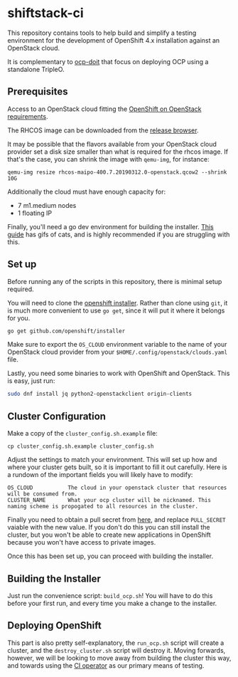 # shiftstack-ci

This repository contains tools to help build and simplify a testing environment
for the development of OpenShift 4.x installation against an OpenStack cloud.

It is complementary to
[ocp-doit](https://github.com/shiftstack-dev-tools/ocp-doit) that focus on
deploying OCP using a standalone TripleO.

## Prerequisites

Access to an OpenStack cloud fitting the [OpenShift on OpenStack
requirements](https://github.com/openshift/installer/tree/master/docs/user/openstack).

The RHCOS image can be downloaded from the [release
browser](https://releases-redhat-coreos-dev.cloud.paas.upshift.redhat.com).

It may be possible that the flavors available from your OpenStack cloud
provider set a disk size smaller than what is required for the rhcos image. If
that's the case, you can shrink the image with `qemu-img`, for instance:

```
qemu-img resize rhcos-maipo-400.7.20190312.0-openstack.qcow2 --shrink 10G
```

Additionally the cloud must have enough capacity for:
- 7 m1.medium nodes
- 1 floating IP

Finally, you'll need a go dev environment for building the installer.  [This
guide](https://medium.com/@fsufitch/go-environment-setup-minus-the-insanity-b872f34351c8)
has gifs of cats, and is highly recommended if you are struggling with this.

## Set up

Before running any of the scripts in this repository, there is minimal setup
required.

You will need to clone the [openshift
installer](http://github.com/openshift/installer). Rather than clone using
`git`, it is much more convenient to use `go get`, since it will put it where
it belongs for you.

```bash
go get github.com/openshift/installer
```

Make sure to export the `OS_CLOUD` environment variable to the name of your
OpenStack cloud provider from your `$HOME/.config/openstack/clouds.yaml` file.

Lastly, you need some binaries to work with OpenShift and OpenStack. This is
easy, just run:

```bash
sudo dnf install jq python2-openstackclient origin-clients
```

## Cluster Configuration

Make a copy of the `cluster_config.sh.example` file:

```shell
cp cluster_config.sh.example cluster_config.sh
```

Adjust the settings to match your environment. This will set up how and
where your cluster gets built, so it is important to fill it out carefully.
Here is a rundown of the important fields you will likely have to modify:

```
OS_CLOUD           The cloud in your openstack cluster that resources will be consumed from.
CLUSTER_NAME       What your ocp cluster will be nicknamed. This naming scheme is propogated to all resources in the cluster.
```

Finally you need to obtain a pull secret from [here](https://cloud.redhat.com/openshift/install/osp/installer-provisioned),
and replace `PULL_SECRET` vaiable with the new value. If you don't do this
you can still install the cluster, but you won't be able to create new
applications in OpenShift because you won't have access to private images.

Once this has been set up, you can proceed with building the installer.

## Building the Installer

Just run the convenience script: `build_ocp.sh`! You will have to do this
before your first run, and every time you make a change to the installer.

## Deploying OpenShift

This part is also pretty self-explanatory, the `run_ocp.sh` script will create
a cluster, and the `destroy_cluster.sh` script will destroy it. Moving
forwards, however, we will be looking to move away from building the cluster
this way, and towards using the [CI
operator](https://github.com/openshift/ci-operator/) as our primary means of
testing.
